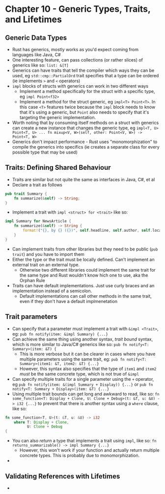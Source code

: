 # Chapter 10 - Generic Types, Traits, and Lifetimes

## Generic Data Types

* Rust has generics, mostly works as you'd expect coming from languages like Java, C#
* One interesting feature, can pass collections (or rather slices) of generics like so: `list: &[T]`
* Generics can have traits that tell the compiler which ways they can be used, eg `std::cmp::PartialOrd` trait specifies that a type can be ordered (ie implements `>` and `<` operators)
* `impl` blocks of structs with generics can work in two different ways
  * Implement a method specifically for the struct with a specific type, eg `impl Point<f32>`
  * Implement a method for the struct generic, eg `impl<T> Point<T>`. In this case `<T>` features twice because the `impl` block needs to know that it's using a generic, but `Point` also needs to specify that it's targeting the generic implementation.
* Worth noting that by consuming itself methods on a struct with generics can create a new instance that changes the generic type, eg `impl<T, U> Point<T, U> ... fn mixup<V, W>(self, other: Point<V, W>) -> Point<T, W>`
* Generics don't impact performance - Rust uses "monomorphization" to compile the generics into specifics (ie creates a separate class for every possible type that may be used)

## Traits: Defining Shared Behaviour

* Traits are similar but not quite the same as interfaces in Java, C#, et al
* Declare a trait as follows
```rust
pub trait Summary {
    fn summarize(&self) -> String;
}
```
* Implement a trait with `impl <struct> for <trait>` like so:
```rust
impl Summary for NewsArticle {
    fn summarize(&self) -> String {
        format!("{}, by {} ({})", self.headline, self.author, self.location)
    }
}
```
* Can implement traits from other libraries but they need to be public (`pub trait`) and you have to import them
* Either the type or the trait must be locally defined. Can't implement an external trait on an external type.
  * Otherwise two different libraries could implement the same trait for the same type and Rust wouldn't know hich one to use, aka the Orphan Rule
* Traits can have default implementations. Just use curly braces and an implementation instead of a semicolon.
  * Default implementations can call other methods in the same trait, even if they don't have a default implmenetation

## Trait parameters

* Can specify that a parameter must implement a trait with `&impl <Trait>`, eg: `pub fn notify(item: &impl Summary) {...}`
* Can achieve the same thing using another syntax, _trait bound_ syntax, which is more similar to Java/C# generics like so: `pub fn notify<T: Summary>(item: &T) {`
  * This is more verbose but it can be clearer in cases where you have multiple parameters using the same trait, eg: `pub fn notify<T: Summary>(item1: &T, item2: &T) {...}`
  * However, this syntax also specifies that the type of `item1` and `item2` _must_ be the same concrete type, which is not true of `&impl`
* Can specify multiple traits for a single parameter using the `+` operator, eg `pub fn notify(item: &(impl Summary + Display)) {...}` or `pub fn notify<T: Summary + Display>(item: &T) {...}`
* Using multiple trait bounds can get long and awkward to read, like so: `fn some_function<T: Display + Clone, U: Clone + Debug>(t: &T, u: &U) -> i32 {...}` to prevent that there is another syntax using a `where` clause, like so:
```rust
fn some_function<T, U>(t: &T, u: &U) -> i32
    where T: Display + Clone,
          U: Clone + Debug
{
```
* You can also _return_ a type that implements a trait using `impl`, like so: `fn returns_summarizable() -> impl Summary {...}`
  * However, this won't work if your function and actually return multiple concrete types. This is probably due to monomorphization.
* 

## Validating References with Lifetimes

* 

